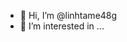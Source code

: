 - 👋 Hi, I’m @linhtame48g
- 👀 I’m interested in ...

<!---
linhtame48g/linhtame48g is a ✨ special ✨ repository because its `README.md` (this file) appears on your GitHub profile.
You can click the Preview link to take a look at your changes.
--->
